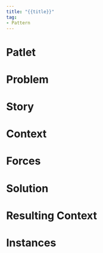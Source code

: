 ```yaml
---
title: "{{title}}"
tag:
- Pattern
---
```

# Patlet

# Problem

# Story

# Context

# Forces

# Solution

# Resulting Context

# Instances